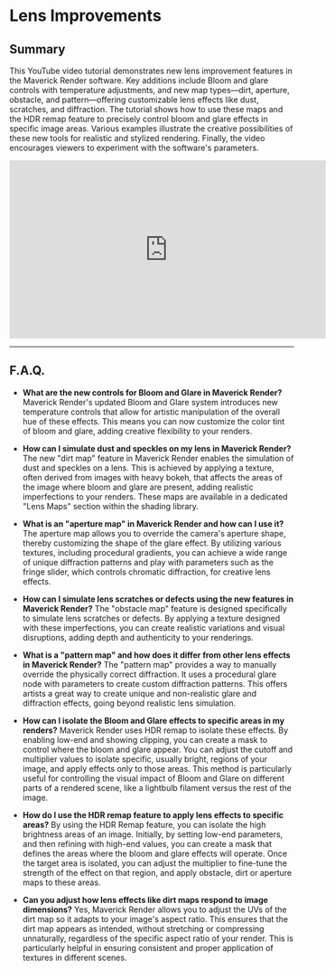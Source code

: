 # Lens Improvements

## Summary

This YouTube video tutorial demonstrates new lens improvement features in the Maverick Render software. Key additions include Bloom and glare controls with temperature adjustments, and new map types—dirt, aperture, obstacle, and pattern—offering customizable lens effects like dust, scratches, and diffraction. The tutorial shows how to use these maps and the HDR remap feature to precisely control bloom and glare effects in specific image areas. Various examples illustrate the creative possibilities of these new tools for realistic and stylized rendering. Finally, the video encourages viewers to experiment with the software's parameters.

<iframe width="560" height="315" src="https://www.youtube.com/embed/gM_SV0X2SUI?si=sr5X4zxfdRAifT3l" title="YouTube video player" frameborder="0" allow="accelerometer; autoplay; clipboard-write; encrypted-media; gyroscope; picture-in-picture; web-share" referrerpolicy="strict-origin-when-cross-origin" allowfullscreen></iframe>

---

## F.A.Q.

- **What are the new controls for Bloom and Glare in Maverick Render?**
Maverick Render's updated Bloom and Glare system introduces new temperature controls that allow for artistic manipulation of the overall hue of these effects. This means you can now customize the color tint of bloom and glare, adding creative flexibility to your renders.

- **How can I simulate dust and speckles on my lens in Maverick Render?**
The new "dirt map" feature in Maverick Render enables the simulation of dust and speckles on a lens. This is achieved by applying a texture, often derived from images with heavy bokeh, that affects the areas of the image where bloom and glare are present, adding realistic imperfections to your renders. These maps are available in a dedicated "Lens Maps" section within the shading library.

- **What is an "aperture map" in Maverick Render and how can I use it?**
The aperture map allows you to override the camera's aperture shape, thereby customizing the shape of the glare effect. By utilizing various textures, including procedural gradients, you can achieve a wide range of unique diffraction patterns and play with parameters such as the fringe slider, which controls chromatic diffraction, for creative lens effects.

- **How can I simulate lens scratches or defects using the new features in Maverick Render?**
The "obstacle map" feature is designed specifically to simulate lens scratches or defects. By applying a texture designed with these imperfections, you can create realistic variations and visual disruptions, adding depth and authenticity to your renderings.

- **What is a "pattern map" and how does it differ from other lens effects in Maverick Render?**
The "pattern map" provides a way to manually override the physically correct diffraction. It uses a procedural glare node with parameters to create custom diffraction patterns. This offers artists a great way to create unique and non-realistic glare and diffraction effects, going beyond realistic lens simulation.

- **How can I isolate the Bloom and Glare effects to specific areas in my renders?**
Maverick Render uses HDR remap to isolate these effects. By enabling low-end and showing clipping, you can create a mask to control where the bloom and glare appear. You can adjust the cutoff and multiplier values to isolate specific, usually bright, regions of your image, and apply effects only to those areas. This method is particularly useful for controlling the visual impact of Bloom and Glare on different parts of a rendered scene, like a lightbulb filament versus the rest of the image.

- **How do I use the HDR remap feature to apply lens effects to specific areas?**
By using the HDR Remap feature, you can isolate the high brightness areas of an image. Initially, by setting low-end parameters, and then refining with high-end values, you can create a mask that defines the areas where the bloom and glare effects will operate. Once the target area is isolated, you can adjust the multiplier to fine-tune the strength of the effect on that region, and apply obstacle, dirt or aperture maps to these areas.

- **Can you adjust how lens effects like dirt maps respond to image dimensions?**
Yes, Maverick Render allows you to adjust the UVs of the dirt map so it adapts to your image's aspect ratio. This ensures that the dirt map appears as intended, without stretching or compressing unnaturally, regardless of the specific aspect ratio of your render. This is particularly helpful in ensuring consistent and proper application of textures in different scenes.